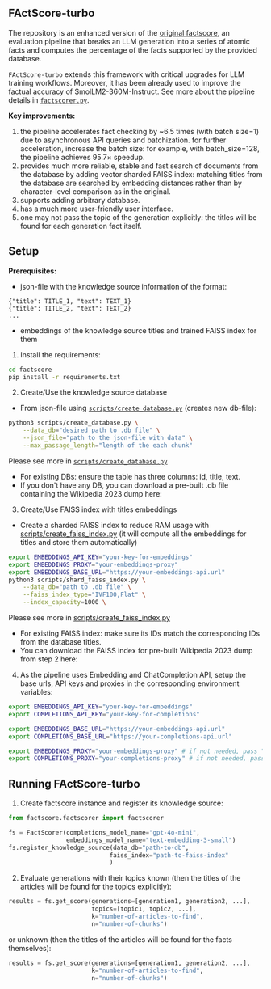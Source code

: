 ## FActScore-turbo
The repository is an enhanced version of the [original factscore](https://github.com/shmsw25/FActScore), an evaluation pipeline that breaks an LLM generation into a series of atomic facts and computes the percentage of the facts supported by the provided database. 

``FActScore-turbo`` extends this framework with critical upgrades for LLM training workflows. Moreover, it has been already used to improve the factual accuracy of SmolLM2-360M-Instruct. 
See more about the pipeline details in [``factscorer.py``](https://github.com/ntyazh/factscore/blob/main/factscore/factscorer.py).

**Key improvements:**
1. the pipeline accelerates fact checking by ~6.5 times (with batch size=1) due to asynchronous API queries and batchization. for further acceleration, increase the batch size: for example, with batch_size=128, the pipeline achieves 95.7× speedup.
2. provides much more reliable, stable and fast search of documents from the database by adding vector sharded FAISS index: matching titles from the database are searched by embedding distances rather than by character-level comparison as in the original.
3. supports adding arbitrary database.
4. has a much more user-friendly user interface.
5. one may not pass the topic of the generation explicitly: the titles will be found for each generation fact itself.

## Setup
**Prerequisites:**
* json-file with the knowledge source information of the format:
```
{"title": TITLE_1, "text": TEXT_1}
{"title": TITLE_2, "text": TEXT_2}
...
```
* embeddings of the knowledge source titles and trained FAISS index for them

1. Install the requirements:
```bash
cd factscore
pip install -r requirements.txt
```
2. Create/Use the knowledge source database

* From json-file using [``scripts/create_database.py``](https://github.com/ntyazh/factscore/blob/main/scripts/create_database.py) (creates new db-file):

```bash
python3 scripts/create_database.py \
    --data_db="desired path to .db file" \
    --json_file="path to the json-file with data" \
    --max_passage_length="length of the each chunk"
```
Please see more in [``scripts/create_database.py``](https://github.com/ntyazh/factscore/blob/main/scripts/create_database.py)

* For existing DBs: ensure the table has three columns: id, title, text.
* If you don't have any DB, you can download a pre-built .db file containing the Wikipedia 2023 dump here:

3. Create/Use FAISS index with titles embeddings

* Create a sharded FAISS index to reduce RAM usage with [scripts/create_faiss_index.py](https://github.com/ntyazh/factscore/blob/main/scripts/create_faiss_index.py) (it will compute all the embeddings for titles and store them automatically)

```bash
export EMBEDDINGS_API_KEY="your-key-for-embeddings"
export EMBEDDINGS_PROXY="your-embeddings-proxy"
export EMBEDDINGS_BASE_URL="https://your-embeddings-api.url"
python3 scripts/shard_faiss_index.py \
    --data_db="path to .db file" \
    --faiss_index_type="IVF100,Flat" \
    --index_capacity=1000 \
```
Please see more in [scripts/create_faiss_index.py](https://github.com/ntyazh/factscore/blob/main/scripts/create_faiss_index.py)

* For existing FAISS index: make sure its IDs match the corresponding IDs from the database titles.
* You can download the FAISS index for pre-built Wikipedia 2023 dump from step 2 here:

4. As the pipeline uses Embedding and ChatCompletion API, setup the base urls, API keys and proxies in the corresponding environment variables:
```bash
export EMBEDDINGS_API_KEY="your-key-for-embeddings"
export COMPLETIONS_API_KEY="your-key-for-completions"

export EMBEDDINGS_BASE_URL="https://your-embeddings-api.url"
export COMPLETIONS_BASE_URL="https://your-completions-api.url"

export EMBEDDINGS_PROXY="your-embeddings-proxy" # if not needed, pass "None"
export COMPLETIONS_PROXY="your-completions-proxy" # if not needed, pass "None"
```

## Running FActScore-turbo


1. Create factscore instance and register its knowledge source:

```python
from factscore.factscorer import factscorer

fs = FactScorer(completions_model_name="gpt-4o-mini",
                embeddings_model_name="text-embedding-3-small")
fs.register_knowledge_source(data_db="path-to-db",
                            faiss_index="path-to-faiss-index"
                            )

```

2. Evaluate generations with their topics known (then the titles of the articles will be found for the topics explicitly):

```python
results = fs.get_score(generations=[generation1, generation2, ...], 
                       topics=[topic1, topic2, ...], 
                       k="number-of-articles-to-find", 
                       n="number-of-chunks")
```

or unknown (then the titles of the articles will be found for the facts themselves):

```python
results = fs.get_score(generations=[generation1, generation2, ...], 
                       k="number-of-articles-to-find", 
                       n="number-of-chunks")
```


